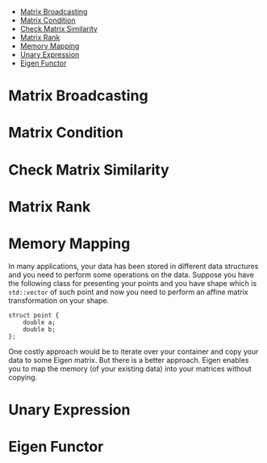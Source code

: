 - [Matrix Broadcasting](#matrix-broadcasting)
- [Matrix Condition](#matrix-condition)
- [Check Matrix Similarity](#check-matrix-similarity)
- [Matrix Rank](#matrix-rank)
- [Memory Mapping](#memory-mapping)
- [Unary Expression](#unary-expression)
- [Eigen Functor](#eigen-functor)


# Matrix Broadcasting
# Matrix Condition
# Check Matrix Similarity 
# Matrix Rank
# Memory Mapping
In many applications, your data has been stored in different data structures and you need to perform some operations on the data. Suppose you have the following class for presenting your points and you have shape which is `std::vector` of such point and now you need to perform an affine matrix transformation on your shape. 
```
struct point {
    double a;
    double b;
};
```
One costly approach would be to iterate over your container and copy your data to some Eigen matrix. But there is a better approach. Eigen enables you to map the memory (of your existing data) into your matrices without copying.
# Unary Expression
# Eigen Functor

